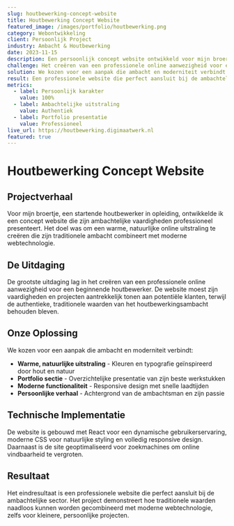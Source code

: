 ```yaml
---
slug: houtbewerking-concept-website
title: Houtbewerking Concept Website
featured_image: /images/portfolio/houtbewerking.png
category: Webontwikkeling
client: Persoonlijk Project
industry: Ambacht & Houtbewerking
date: 2023-11-15
description: Een persoonlijk concept website ontwikkeld voor mijn broertje die houtbewerker in opleiding is, met focus op ambachtelijke kwaliteit en natuurlijke uitstraling.
challenge: Het creëren van een professionele online aanwezigheid voor een startende houtbewerker die zijn vaardigheden en projecten wil tonen aan potentiële klanten.
solution: We kozen voor een aanpak die ambacht en moderniteit verbindt met warme, natuurlijke uitstraling en moderne functionaliteit.
result: Een professionele website die perfect aansluit bij de ambachtelijke sector en traditionele waarden naadloos combineert met moderne webtechnologie.
metrics:
  - label: Persoonlijk karakter
    value: 100%
  - label: Ambachtelijke uitstraling
    value: Authentiek
  - label: Portfolio presentatie
    value: Professioneel
live_url: https://houtbewerking.digimaatwerk.nl
featured: true
---
```


# Houtbewerking Concept Website

## Projectverhaal

Voor mijn broertje, een startende houtbewerker in opleiding, ontwikkelde ik een concept website die zijn ambachtelijke vaardigheden professioneel presenteert. Het doel was om een warme, natuurlijke online uitstraling te creëren die zijn traditionele ambacht combineert met moderne webtechnologie.

## De Uitdaging

De grootste uitdaging lag in het creëren van een professionele online aanwezigheid voor een beginnende houtbewerker. De website moest zijn vaardigheden en projecten aantrekkelijk tonen aan potentiële klanten, terwijl de authentieke, traditionele waarden van het houtbewerkingsambacht behouden bleven.

## Onze Oplossing

We kozen voor een aanpak die ambacht en moderniteit verbindt:

- **Warme, natuurlijke uitstraling** - Kleuren en typografie geïnspireerd door hout en natuur
- **Portfolio sectie** - Overzichtelijke presentatie van zijn beste werkstukken
- **Moderne functionaliteit** - Responsive design met snelle laadtijden
- **Persoonlijke verhaal** - Achtergrond van de ambachtsman en zijn passie

## Technische Implementatie

De website is gebouwd met React voor een dynamische gebruikerservaring, moderne CSS voor natuurlijke styling en volledig responsive design. Daarnaast is de site geoptimaliseerd voor zoekmachines om online vindbaarheid te vergroten.

## Resultaat

Het eindresultaat is een professionele website die perfect aansluit bij de ambachtelijke sector. Het project demonstreert hoe traditionele waarden naadloos kunnen worden gecombineerd met moderne webtechnologie, zelfs voor kleinere, persoonlijke projecten.
